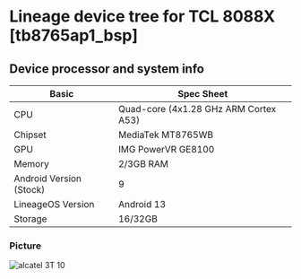 # Lineage device tree for TCL 8088X [tb8765ap1_bsp]
## Device processor and system info

|Basic               |Spec Sheet                                                    |
|--                  |--                                                            |
|CPU                 |Quad-core (4x1.28 GHz ARM Cortex A53)                         |
|Chipset             |MediaTek MT8765WB                                             |
|GPU                 |IMG PowerVR GE8100                                            |
|Memory              |2/3GB RAM                                                     |
|Android Version (Stock)    |9                                                             |
| LineageOS Version  | Android 13     |
|Storage             |16/32GB                        |

### Picture
![alcatel 3T 10](https://fdn2.gsmarena.com/vv/pics/alcatel/alcatel-3t-10-2019-1.jpg)
